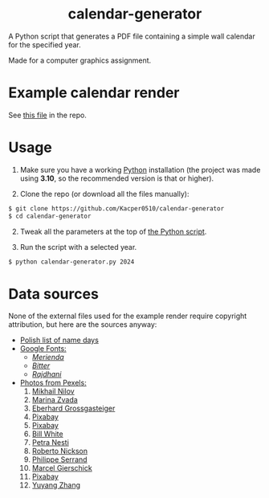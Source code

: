 <h1 align="center">calendar-generator</h1>

A Python script that generates a PDF file containing a simple wall calendar for the specified year.

Made for a computer graphics assignment.

# Example calendar render

See [this file](example_2024.pdf) in the repo.

# Usage

1. Make sure you have a working [Python](https://www.python.org/downloads/) installation (the project was made using **3.10**, so the recommended version is that or higher).

1. Clone the repo (or download all the files manually):
```sh
$ git clone https://github.com/Kacper0510/calendar-generator
$ cd calendar-generator
```

2. Tweak all the parameters at the top of [the Python script](calendar-generator.py).

3. Run the script with a selected year.
```sh
$ python calendar-generator.py 2024
```

# Data sources

None of the external files used for the example render require copyright attribution, but here are the sources anyway:

- [Polish list of name days](https://pliki.elektroda.pl/642051,zeszyt1.html)
- [Google Fonts:](https://fonts.google.com/)
    - [*Merienda*](https://fonts.google.com/share?selection.family=Merienda:wght@300..900)
    - [*Bitter*](https://fonts.google.com/share?selection.family=Bitter:ital,wght@0,100..900;1,100..900)
    - [*Rajdhani*](https://fonts.google.com/share?selection.family=Rajdhani:wght@300;400;500;600;700)
- [Photos from Pexels:](https://www.pexels.com/)
    1. [Mikhail Nilov](https://www.pexels.com/photo/woods-covered-with-snow-6526177/)
    2. [Marina Zvada](https://www.pexels.com/photo/rocky-snowy-mountain-25655956/)
    3. [Eberhard Grossgasteiger](https://www.pexels.com/photo/yellow-flower-field-near-mountain-under-grey-sky-1287135/)
    4. [Pixabay](https://www.pexels.com/photo/pink-flower-field-414083/)
    5. [Pixabay](https://www.pexels.com/photo/yellow-flower-field-under-blue-cloudy-sky-during-daytime-46164/)
    6. [Bill White](https://www.pexels.com/photo/green-forest-under-white-sky-during-daytime-165537/)
    7. [Petra Nesti](https://www.pexels.com/photo/blue-lake-in-summer-20751102/)
    8. [Roberto Nickson](https://www.pexels.com/photo/white-clouds-2775196/)
    9. [Philippe Serrand](https://www.pexels.com/photo/purple-heather-growing-on-the-coast-18720264/)
    10. [Marcel Gierschick](https://www.pexels.com/photo/scenic-view-of-mountains-under-a-cloudy-sky-in-autumn-20763450/)
    11. [Pixabay](https://www.pexels.com/photo/dirt-road-cover-by-dried-leaves-235721/)
    12. [Yuyang Zhang](https://www.pexels.com/photo/cottages-in-the-forest-under-the-starry-night-sky-25785552/)